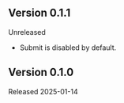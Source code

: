 ## Version 0.1.1

Unreleased

- Submit is disabled by default.

## Version 0.1.0

Released 2025-01-14
